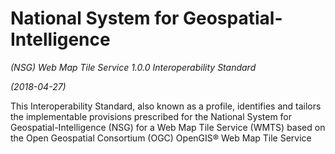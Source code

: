 # National System for Geospatial-Intelligence

*(NSG) Web Map Tile Service 1.0.0 Interoperability Standard*

*(2018-04-27)*  

This Interoperability Standard, also known as a profile, identifies and tailors the implementable provisions prescribed for the National System for Geospatial-Intelligence (NSG) for a Web Map Tile Service (WMTS) based on the Open Geospatial Consortium (OGC) OpenGIS® Web Map Tile Service

